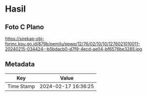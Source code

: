 # Hasil

## Foto C Plano

https://sirekap-obj-formc.kpu.go.id/879b/pemilu/ppwp/12/76/02/10/10/1276021010011-20240215-034424--b5bdacb0-d7f9-4ecd-ae04-bf6576be3285.jpg


## Metadata

| Key        | Value               |
| ---------- | ------------------- |
| Time Stamp | 2024-02-17 16:36:25 |



